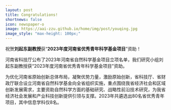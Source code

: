 ```yaml
---
layout: post
title: Congratulations!
shortnews: false
icon: newspaper-o
image: https://aai-zzu.github.io/home/img/post/youqing.jpg
image_style: "max-height: 100px;"
---
```




祝贺**刘起东副教授**获“**2023年度河南省优秀青年科学基金项目**”资助！

河南省科技厅公布了2023年河南省自然科学基金项目立项名单，我们研究小组刘起东副教授获“2023年度河南省优秀青年科学基金项目”资助。

为优化河南省原始创新总体布局，凝聚优势力量，激励原始创新，省科技厅、省财政厅联合设立河南省自然科学基金向全省组织实施，重点围绕我省经济社会和区域创新发展需求，主要资助自然科学方面的基础研究、战略性前沿技术研究，为我省经济社会发展和产业科技创新提供引领与支撑。2023年共遴选出80名省优秀青年项目，其中信息学科仅8名。

